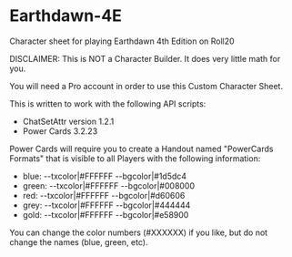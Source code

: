 # Earthdawn-4E
Character sheet for playing Earthdawn 4th Edition on Roll20

DISCLAIMER: This is NOT a Character Builder.  It does very little math for you.

You will need a Pro account in order to use this Custom Character Sheet.

This is written to work with the following API scripts:
- ChatSetAttr version 1.2.1
- Power Cards 3.2.23

Power Cards will require you to create a Handout named "PowerCards Formats" that is visible to all Players with the following information:
* blue: --txcolor|#FFFFFF --bgcolor|#1d5dc4
* green: --txcolor|#FFFFFF --bgcolor|#008000
* red: --txcolor|#FFFFFF --bgcolor|#d60606
* grey: --txcolor|#FFFFFF --bgcolor|#444444
* gold: --txcolor|#FFFFFF --bgcolor|#e58900

You can change the color numbers (#XXXXXX) if you like, but do not change the names (blue, green, etc).
